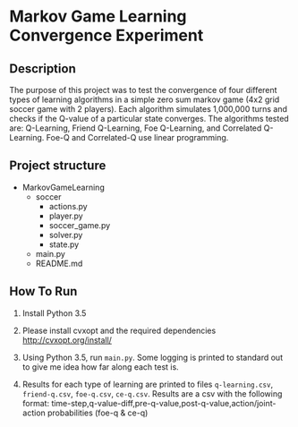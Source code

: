 # Markov Game Learning Convergence Experiment

## Description
The purpose of this project was to test the convergence of four different types of 
learning algorithms in a simple zero sum markov game (4x2 grid soccer game with 2 players).
Each algorithm simulates 1,000,000 turns and checks if the Q-value of a particular state
converges. The algorithms tested are: Q-Learning, Friend Q-Learning, Foe Q-Learning, and Correlated Q-Learning.
Foe-Q and Correlated-Q use linear programming.


## Project structure
* MarkovGameLearning
    * soccer
        * actions.py
        * player.py
        * soccer_game.py
        * solver.py
        * state.py
    * main.py
    * README.md

## How To Run
1. Install Python 3.5

2. Please install cvxopt and the required dependencies
   http://cvxopt.org/install/

3. Using Python 3.5, run `main.py`. Some logging is printed to standard out to give me idea how far along each test is.

4. Results for each type of learning are printed to files `q-learning.csv`, `friend-q.csv`, `foe-q.csv`, `ce-q.csv`. 
   Results are a csv with the following format: time-step,q-value-diff,pre-q-value,post-q-value,action/joint-action probabilities (foe-q & ce-q)